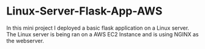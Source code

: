 # Linux-Server-Flask-App-AWS
In this mini project I deployed a basic flask application on a Linux server. The Linux server is being ran on a AWS EC2 Instance and is using NGINX as the webserver.
